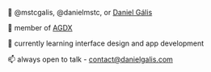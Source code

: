 👋 @mstcgalis, @danielmstc, or [Daniel Gális](https://danielgalis.com/)

👥 member of [AGDX](https://www.are.na/agdx-sdmoaxv8apq)

🌱 currently learning interface design and app development

📫 always open to talk - contact@danielgalis.com
